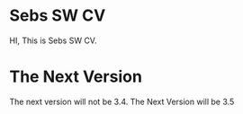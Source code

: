 # Sebs SW CV
HI, This is Sebs SW CV.

# The Next Version
The next version will not be 3.4. The Next Version will be 3.5
